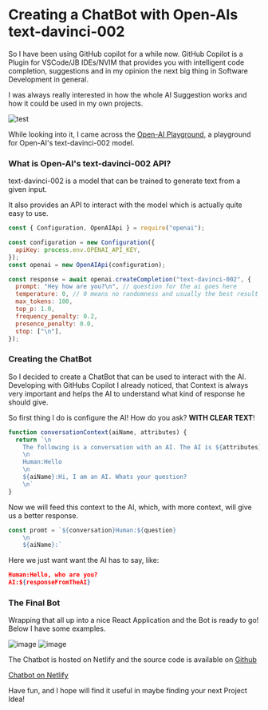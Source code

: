 # Creating a ChatBot with Open-AIs text-davinci-002

So I have been using GitHub copilot for a while now. GitHub Copilot is a Plugin for VSCode/JB IDEs/NVIM that provides
you with intelligent code completion, suggestions and in my opinion the next big thing in Software Development in
general.

I was always really interested in how the whole AI Suggestion works and how it could be used in my own projects.

![test](https://copilot.github.com/diagram.png)

While looking into it, I came across the [Open-AI Playground](https://beta.openai.com/examples/default-text-to-command),
a playground for Open-AI's text-davinci-002 model.

### What is Open-AI's text-davinci-002 API?

text-davinci-002 is a model that can be trained to generate text from a given input.

It also provides an API to interact with the model which is actually quite easy to use.

```js
const { Configuration, OpenAIApi } = require("openai");

const configuration = new Configuration({
  apiKey: process.env.OPENAI_API_KEY,
});
const openai = new OpenAIApi(configuration);

const response = await openai.createCompletion("text-davinci-002", {
  prompt: "Hey how are you?\n", // question for the ai goes here
  temperature: 0, // 0 means no randomness and usually the best result
  max_tokens: 100, 
  top_p: 1.0,
  frequency_penalty: 0.2,
  presence_penalty: 0.0,
  stop: ["\n"],
});
```

### Creating the ChatBot

So I decided to create a ChatBot that can be used to interact with the AI. Developing with GitHubs Copilot I already
noticed, that Context is always very important and helps the AI to understand what kind of response he should give.

So first thing I do is configure the AI! How do you ask? **WITH CLEAR TEXT**!

```js
function conversationContext(aiName, attributes) {
  return `\n
    The following is a conversation with an AI. The AI is ${attributes}.
    \n
    Human:Hello
    \n
    ${aiName}:Hi, I am an AI. Whats your question?
    \n`
}
```

Now we will feed this context to the AI, which, with more context, will give us a better response.

```js
const promt = `${conversation}Human:${question}
    \n
    ${aiName}:`
```

Here we just want want the AI has to say, like:

```json
Human:Hello, who are you?
AI:${responseFromTheAI}
```

### The Final Bot

Wrapping that all up into a nice React Application and the Bot is ready to go! Below I have some examples.


![image](https://user-images.githubusercontent.com/25004579/173056107-5c5475dc-68b0-4f83-87df-62b4fbbf0cda.png)
![image](https://user-images.githubusercontent.com/25004579/173056430-a7af03d5-88a6-4a79-9d79-55b0da3e0e07.png)

The Chatbot is hosted on Netlify and the source code is available on [Github](https://github.com/Wetwer/davinci-chatbot)

[Chatbot on Netlify](https://text-davinci.netlify)

Have fun, and I hope will find it useful in maybe finding your next Project Idea!

